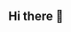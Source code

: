 ## Hi there 👋

<!--
**subhash-cloud/subhash-cloud** is a ✨ _special_ ✨ repository because its `README.md` (this file) appears on your GitHub profile.

Here are some ideas to get you started:

- 🔭 I’m currently working on ...
- 🌱 I’m currently learning fullstack development 
- 👯 I’m looking to collaborate on team
- 🤔 I’m looking for help with software community
- 💬 Ask me about ...![subhashme0094](https://github.com/user-attachments/assets/0a8e7e87-f60c-4ad0-9980-6ba9d3d1cc73)

- 📫 How to reach me: ...
- 😄 Pronouns: ...
- ⚡ Fun fact: ...
![bootstrap-plain](https://github.com/user-attachments/assets/af03d0c2-2b8e-479e-91bd-b392659c3cc5)

<img width="960" alt="Screenshot 2023-07-16 163516" src="https://github.com/user-attachments/assets/56700912-de23-49c9-b010-de6901b6b935">
